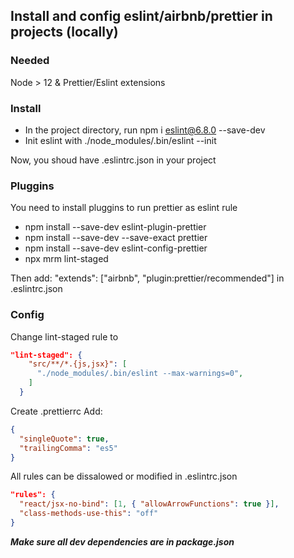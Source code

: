 ## Install and config eslint/airbnb/prettier in projects (locally)

### Needed

Node > 12 & Prettier/Eslint extensions

### Install

- In the project directory, run npm i eslint@6.8.0 --save-dev<br />
- Init eslint with ./node_modules/.bin/eslint --init<br />

Now, you shoud have .eslintrc.json in your project

### Pluggins

You need to install pluggins to run prettier as eslint rule

- npm install --save-dev eslint-plugin-prettier
- npm install --save-dev --save-exact prettier
- npm install --save-dev eslint-config-prettier
- npx mrm lint-staged

Then add: "extends": ["airbnb", "plugin:prettier/recommended"] in .eslintrc.json

### Config

Change lint-staged rule to

```json
"lint-staged": {
    "src/**/*.{js,jsx}": [
      "./node_modules/.bin/eslint --max-warnings=0",
    ]
  }
```

Create .prettierrc
Add:

```json
{
  "singleQuote": true,
  "trailingComma": "es5"
}
```

All rules can be dissalowed or modified in .eslintrc.json

```json
"rules": {
  "react/jsx-no-bind": [1, { "allowArrowFunctions": true }],
  "class-methods-use-this": "off"
}
```

**_Make sure all dev dependencies are in package.json_**
